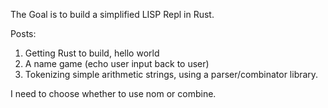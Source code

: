The Goal is to build a simplified LISP Repl in Rust. 

Posts:

1. Getting Rust to build, hello world
2. A name game (echo user input back to user)
3. Tokenizing simple arithmetic strings, using a parser/combinator library. 



I need to choose whether to use nom or combine. 